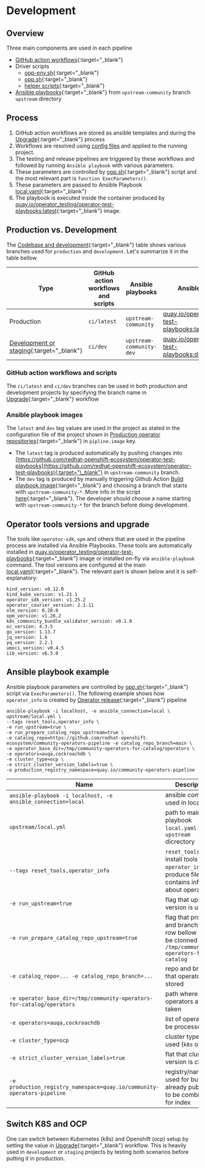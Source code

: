 # Development

## Overview

Three main components are used in each pipeline

- [GitHub action workflows](https://github.com/redhat-openshift-ecosystem/community-operators-pipeline/tree/ci/latest/ci/templates/workflow){:target="\_blank"}
- Driver scripts
    - [opp-env.sh](https://github.com/redhat-openshift-ecosystem/community-operators-pipeline/blob/ci/latest/ci/scripts/opp-env.sh){:target="\_blank"}
    - [opp.sh](https://github.com/redhat-openshift-ecosystem/community-operators-pipeline/blob/ci/latest/ci/scripts/opp.sh){:target="\_blank"}
    - [helper scripts](https://github.com/redhat-openshift-ecosystem/community-operators-pipeline/blob/ci/latest/ci/scripts/){:target="\_blank"}
- [Ansible playbooks](https://github.com/redhat-openshift-ecosystem/operator-test-playbooks/tree/upstream-community/upstream){:target="\_blank"} from `upstream-community` branch `upstream` directory

## Process

1. GitHub action workflows are stored as ansible templates and during the [Upgrade](../project/maintain.md#github-action-ci-upgrade){:target="\_blank"} process
2. Workflows are resolved using [config files](../framework/overview.md#producion-operator-repositories) and applied to the running project.
3. The testing and release pipelines are triggered by these workflows and followed by running `Ansible playbook` with various parameters.
4. These parameters are controlled by [opp.sh](https://github.com/redhat-openshift-ecosystem/community-operators-pipeline/blob/ci/latest/ci/scripts/opp.sh){:target="\_blank"} script
   and the most relevant part is `function ExecParameters()`.
5. These parameters are passed to Ansible Playbook [local.yaml](https://github.com/redhat-openshift-ecosystem/operator-test-playbooks/blob/upstream-community/upstream/local.yml){:target="\_blank"}
6. The playbook is executed inside the container produced by [quay.io/operator_testing/operator-test-playbooks:latest](https://quay.io/repository/operator_testing/operator-test-playbooks){:target="\_blank"} image.

## Production vs. Development

The [Codebase and development](../framework/overview.md#codebase-and-development){:target="\_blank"} table shows various branches used for `production` and `development`. Let's summarize it in the table bellow

| Type                                                                                                                    | GitHub action workflows and scripts | Ansible playbooks        | Ansible playbook image                                                                                                                            |
| ----------------------------------------------------------------------------------------------------------------------- | ----------------------------------- | ------------------------ | ------------------------------------------------------------------------------------------------------------------------------------------------- |
| Production                                                                                                              | `ci/latest`                         | `upstream-community`     | [quay.io/operator_testing/operator-test-playbooks:latest](https://quay.io/repository/operator_testing/operator-test-playbooks){:target="\_blank"} |
| [Development or staging](https://github.com/redhat-openshift-ecosystem/community-operators-pipeline){:target="\_blank"} | `ci/dev`                            | `upstream-community-dev` | [quay.io/operator_testing/operator-test-playbooks:dev](https://quay.io/repository/operator_testing/operator-test-playbooks){:target="\_blank"}    |


### GitHub action workflows and scripts

The `ci/latest` and `ci/dev` branches can be used in both production and development projects by specifying the branch name in [Upgrade](..//project/maintain#github-action-ci-upgrade){:target="\_blank"} workflow

### Ansible playbook images

The `latest` and `dev` tag values are used in the project as stated in the configuration file of the project shown in [Production operator repositories](../framework/overview.md#producion-operator-repositories){:target="\_blank"} in `pipline.image` key.

- The `latest` tag is produced automatically by pushing changes into [https://github.com/redhat-openshift-ecosystem/operator-test-playbooks](https://github.com/redhat-openshift-ecosystem/operator-test-playbooks){:target="\_blank"} in `upstream-community` branch.
- The `dev` tag is produced by manually triggering Github Action [Build playbook image](https://github.com/redhat-openshift-ecosystem/operator-test-playbooks/actions/workflows/playbook_image.yml){:target="\_blank"} and choosing a branch that starts with `upstream-community-*`. More info in the script [here](https://github.com/redhat-openshift-ecosystem/operator-test-playbooks/blob/upstream-community/upstream/playbook_version.sh){:target="\_blank"}. The developer should choose a name starting with `upstream-community-*` for the branch before doing development.


## Operator tools versions and upgrade

The tools like `operator-sdk`, `opm` and others that are used in the pipeline process are installed via Ansible Playbooks. These tools are automatically installed in [quay.io/operator_testing/operator-test-playbooks](https://quay.io/repository/operator_testing/operator-test-playbooks){:target="\_blank"} image or installed on-fly via `ansible-playbook` command. The tool versions are configured at the main [local.yaml](https://github.com/redhat-openshift-ecosystem/operator-test-playbooks/blob/upstream-community/upstream/local.yml#L37){:target="\_blank"}. The relevant part is shown below and it is self-explanatory:

```
kind_version: v0.12.0
kind_kube_version: v1.21.1
operator_sdk_version: v1.25.2
operator_courier_version: 2.1.11
olm_version: 0.20.0
opm_version: v1.26.2
k8s_community_bundle_validator_version: v0.1.0
oc_version: 4.3.5
go_version: 1.13.7
jq_version: 1.6
yq_version: 2.2.1
umoci_version: v0.4.5
iib_version: v6.3.0
```

## Ansible playbook example

Ansible playbook parameters are controlled by [opp.sh](https://github.com/redhat-openshift-ecosystem/community-operators-pipeline/blob/ci/latest/ci/scripts/opp.sh){:target="\_blank"} script via `ExecParameters()`. The following example shows how `operator_info` is created by [Operator release](https://github.com/redhat-openshift-ecosystem/community-operators-pipeline/blob/main/.github/workflows/operator_release.yaml#L230){:target="\_blank"} pipeline

```
ansible-playbook -i localhost, -e ansible_connection=local \
upstream/local.yml \
--tags reset_tools,operator_info \
-e run_upstream=true \
-e run_prepare_catalog_repo_upstream=true \
-e catalog_repo=https://github.com/redhat-openshift-ecosystem/community-operators-pipeline -e catalog_repo_branch=main \
-e operator_base_dir=/tmp/community-operators-for-catalog/operators \
-e operators=auqa,cockroachdb \
-e cluster_type=ocp \
-e strict_cluster_version_labels=true \
-e production_registry_namespace=quay.io/community-operators-pipeline 
```

|Name| Description |
|----|----|
|`ansible-playbook -i localhost, -e ansible_connection=local` | ansible command used in local run |
|`upstream/local.yml` | path to main playbook `local.yaml` in `upstream` dicrectory|
|`--tags reset_tools,operator_info` | `reset_tools` tag to install tools and `operator_info` to produce file contains info about operators|
|`-e run_upstream=true` | flag that upstream version is used |
|`-e run_prepare_catalog_repo_upstream=true` | flag that project and branch (see row bellow ) will be clonned to `/tmp/community-operators-for-catalog` |
|`-e catalog_repo=... -e catalog_repo_branch=...` | repo and branch that operators are stored|
|`-e operator_base_dir=/tmp/community-operators-for-catalog/operators` | path where operators are taken|
|`-e operators=auqa,cockroachdb` | list of operators to be processed|
|`-e cluster_type=ocp` | cluster type to be used (`k8s` or `ocp`)|
|`-e strict_cluster_version_labels=true` | flat that cluster version is checked |
|`-e production_registry_namespace=quay.io/community-operators-pipeline` | registry/namepace used for bundles already published to be combined for index |

## Switch K8S and OCP

One can switch between Kubernetes (k8s) and Openshift (ocp) setup by setting the value in [Upgrade](../project/maintain#github-action-ci-upgrade){:target="\_blank"} workflow. This is heavily used in `development` or `staging` projects by testing both scenarios before putting it in production. 


